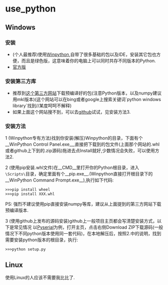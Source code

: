 # use_python

## Windows

### 安装
* (个人最推荐)使用[Winpython],自带了很多基础的包以及IDE，安装其它包也方便，而且是绿色版，这意味着你的电脑上可以同时共存不同版本的Python.
* [官方版][Python]


[Winpython]: https://winpython.github.io/
[Python]: https://www.python.org/

### 安装第三方库
* 推荐到[这个第三方网站][www.lfd.uci.edu]下载预编译好的包(注意Python版本，以及numpy建议用mkl版本)(这个网站可以在bing或者google上搜索关键词`python windows library`找到//某度呵呵不解释)
* 如果上面这个网站搜不到，可以去[github]试试，见安装方法3.


[www.lfd.uci.edu]: http://www.lfd.uci.edu/~gohlke/pythonlibs/
[github]: https://github.com/
### 安装方法
1 (Winpython专有方法)找到你安装(解压)Winpython的目录，下面有个__WinPython Control Panel.exe__,直接把下载到的包文件(上面那个网站的.whl或者github上下到的.zip源码)拖进去点Install就好,少数情况会失败，可以使用方法2.

2 (使用pip安装.whl文件)在__CMD__里打开你的Python根目录，进入`\Scripts\`目录，确定里面有个__pip.exe__.(Winpython直接打开根目录下的__WinPython Command Prompt.exe__),执行如下代码:
``` shell
>>>pip install wheel
>>>pip install XXX.whl 
```
PS: 强烈不建议使用pip直接安装numpy等库，建议从上面提到的第三方网站下载预编译版本.

3 (使用github上发布的源码安装)github上一般项目主页都会写清楚安装方式，以下是常见情况
以[Pyserial]为例，打开主页，点击右侧Download ZIP下载源码(一般情况下不同python版本使用同一套代码)，在本地解压后，按照2.中的说明，找到需要安装python版本的根目录，执行:
``` shell
>>>python setup.py
```

[Pyserial]: https://github.com/pyserial/pyserial
## Linux
使用Linux的人应该不需要我比比了.



